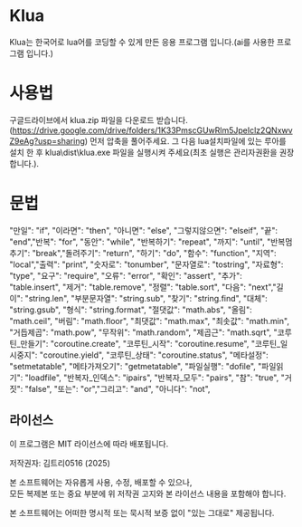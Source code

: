 # Klua
Klua는 한국어로 lua어를 코딩할 수 있게 만든 응용 프로그램 입니다.(ai를 사용한 프로그램 입니다.)
# 사용법
구글드라이브에서 klua.zip 파일을 다운로드 받습니다.(https://drive.google.com/drive/folders/1K33PmscGUwRlm5JpeIclz2QNxwvZ9eAg?usp=sharing)
먼저 압축을 풀어주세요. 그 다음 lua설치파일에 있는 루아를 설치 한 후 klua\dist\klua.exe 파일을 실행시켜 주세요(최초 실행은 관리자권환을 권장합니다.).

# 문법

"만일": "if", "이라면": "then", "아니면": "else", "그렇지않으면": "elseif", "끝": "end","반복": "for", "동안": "while", "반복하기": "repeat", "까지": "until", "반복멈추기": "break","돌려주기": "return", "하기": "do", "함수": "function", "지역": "local","출력": "print", "숫자로": "tonumber", "문자열로": "tostring", "자료형": "type", "요구": "require", "오류": "error", "확인": "assert", "추가": "table.insert", "제거": "table.remove", "정렬": "table.sort", "다음": "next","길이": "string.len", "부분문자열": "string.sub", "찾기": "string.find", "대체": "string.gsub", "형식": "string.format", "절댓값": "math.abs", "올림": "math.ceil", "버림": "math.floor", "최댓값": "math.max", "최솟값": "math.min", "거듭제곱": "math.pow", "무작위": "math.random", "제곱근": "math.sqrt", "코루틴_만들기": "coroutine.create", "코루틴_시작": "coroutine.resume", "코루틴_일시중지": "coroutine.yield", "코루틴_상태": "coroutine.status", "메타설정": "setmetatable", "메타가져오기": "getmetatable", "파일실행": "dofile", "파일읽기": "loadfile", "반복자_인덱스": "ipairs", "반복자_모두": "pairs", "참": "true", "거짓": "false", "또는": "or","그리고": "and", "아니다": "not",
## 라이선스

이 프로그램은 MIT 라이선스에 따라 배포됩니다.

저작권자: 김트리0516 (2025)

본 소프트웨어는 자유롭게 사용, 수정, 배포할 수 있으나,  
모든 복제본 또는 중요 부분에 위 저작권 고지와 본 라이선스 내용을 포함해야 합니다.

본 소프트웨어는 어떠한 명시적 또는 묵시적 보증 없이 "있는 그대로" 제공됩니다.
